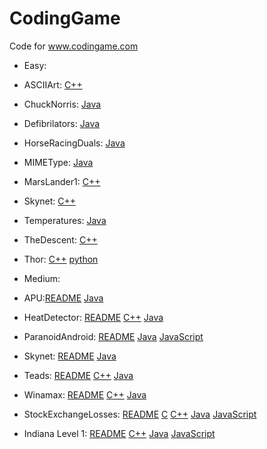 # CodingGame
Code for www.codingame.com

* Easy: 

 * ASCIIArt: [C++](https://github.com/AndLydakis/CodingGame/blob/master/easy/ASCIIArt/ASCIIArt.cpp)
 * ChuckNorris: [Java](https://github.com/AndLydakis/CodingGame/blob/master/easy/ChuckNorris/ChuckNorris.java)
 * Defibrilators: [Java](https://github.com/AndLydakis/CodingGame/blob/master/easy/Defibrillators/Defibrillators.java)
 * HorseRacingDuals: [Java](https://github.com/AndLydakis/CodingGame/blob/master/easy/Defibrillators/Defibrillators.java)
 * MIMEType: [Java](https://github.com/AndLydakis/CodingGame/blob/master/easy/MIMEType/MIMEType.java)
 * MarsLander1: [C++](https://github.com/AndLydakis/CodingGame/blob/master/easy/MarsLander1/marsLander1.cpp)
 * Skynet: [C++](https://github.com/AndLydakis/CodingGame/blob/master/easy/Skynet/skynet.cpp)
 * Temperatures: [Java](https://github.com/AndLydakis/CodingGame/blob/master/easy/Temperatures/temperatures.java)
 * TheDescent: [C++](https://github.com/AndLydakis/CodingGame/blob/master/easy/TheDescent/theDescent.cpp)
 * Thor: [C++](https://github.com/AndLydakis/CodingGame/blob/master/easy/thor/thor.cpp) [python](https://github.com/AndLydakis/CodingGame/blob/master/easy/thor/thor.py)
 
  
* Medium:

 * APU:[README](https://github.com/AndLydakis/CodingGame/blob/master/medium/APU/APU.README) [Java](https://github.com/AndLydakis/CodingGame/blob/master/medium/APU/APU.java)
 * HeatDetector: [README](https://github.com/AndLydakis/CodingGame/blob/master/medium/HeatDetector/HeatDetector.README) [C++](https://github.com/AndLydakis/CodingGame/blob/master/medium/HeatDetector/HeatDetector.cpp) [Java](https://github.com/AndLydakis/CodingGame/blob/master/medium/HeatDetector/HeatDetector.java)
 * ParanoidAndroid: [README](https://github.com/AndLydakis/CodingGame/blob/master/medium/ParanoidAndroid/ParanoidAndroid.README) [Java](https://github.com/AndLydakis/CodingGame/blob/master/medium/ParanoidAndroid/ParanoidAndroid.java) [JavaScript](https://github.com/AndLydakis/CodingGame/blob/master/medium/ParanoidAndroid/ParanoidAndroid.js)
 * Skynet: [README](https://github.com/AndLydakis/CodingGame/blob/master/medium/Skynet/Skynet.README) [Java](https://github.com/AndLydakis/CodingGame/blob/master/medium/Skynet/Skynet.java)
 * Teads: [README](https://github.com/AndLydakis/CodingGame/blob/master/medium/Teads/Teads.README) [C++](https://github.com/AndLydakis/CodingGame/blob/master/medium/Teads/Teads.cpp) [Java](https://github.com/AndLydakis/CodingGame/blob/master/medium/Teads/Teads.java)
 * Winamax: [README](https://github.com/AndLydakis/CodingGame/blob/master/medium/Winamax/Winamax.README) [C++](https://github.com/AndLydakis/CodingGame/blob/master/medium/Winamax/Winamax.cpp) [Java](https://github.com/AndLydakis/CodingGame/blob/master/medium/Winamax/Winamax.java)
 * StockExchangeLosses: [README](https://github.com/AndLydakis/CodingGame/blob/master/medium/StockExchangeLosses/StockExchangeLosses.README) [C](https://github.com/AndLydakis/CodingGame/blob/master/medium/StockExchangeLosses/StockExchangeLosses.c) [C++](https://github.com/AndLydakis/CodingGame/blob/master/medium/StockExchangeLosses/StockExchangeLosses.cpp) [Java](https://github.com/AndLydakis/CodingGame/blob/master/medium/StockExchangeLosses/StockExchangeLosses.java) [JavaScript](https://github.com/AndLydakis/CodingGame/blob/master/medium/StockExchangeLosses/StockExchangeLosses.js)
 * Indiana Level 1: [README](https://github.com/AndLydakis/CodingGame/blob/master/medium/Indiana1/Indiana1.README) [C++](https://github.com/AndLydakis/CodingGame/blob/master/medium/Indiana1/Indiana1.cpp) [Java](https://github.com/AndLydakis/CodingGame/blob/master/medium/Indiana1/Indiana1.java) [JavaScript](https://github.com/AndLydakis/CodingGame/blob/master/medium/Indiana1/Indiana1.js)
